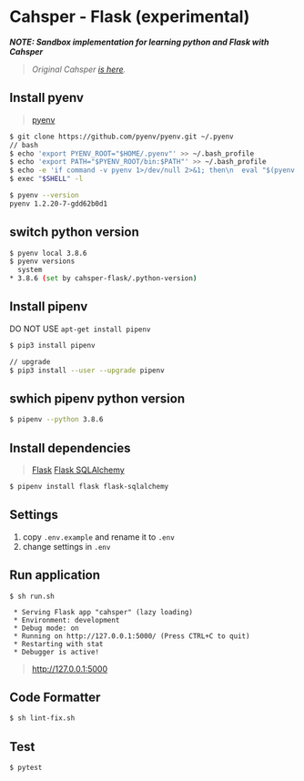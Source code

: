 # Cahsper - Flask (experimental)

_**NOTE: Sandbox implementation for learning python and Flask with Cahsper**_

> _Original Cahsper [is here](https://github.com/YoshinoriN/cahsper)._

## Install pyenv

> [pyenv](https://github.com/pyenv/pyenv)

```sh
$ git clone https://github.com/pyenv/pyenv.git ~/.pyenv
// bash
$ echo 'export PYENV_ROOT="$HOME/.pyenv"' >> ~/.bash_profile
$ echo 'export PATH="$PYENV_ROOT/bin:$PATH"' >> ~/.bash_profile
$ echo -e 'if command -v pyenv 1>/dev/null 2>&1; then\n  eval "$(pyenv init -)"\nfi' >> ~/.bash_profile
$ exec "$SHELL" -l

$ pyenv --version
pyenv 1.2.20-7-gdd62b0d1
```

## switch python version

```sh
$ pyenv local 3.8.6
$ pyenv versions
  system
* 3.8.6 (set by cahsper-flask/.python-version)
```

## Install pipenv

DO NOT USE `apt-get install pipenv`

```sh
$ pip3 install pipenv

// upgrade
$ pip3 install --user --upgrade pipenv
```

## swhich pipenv python version

```sh
$ pipenv --python 3.8.6
```

## Install dependencies

> [Flask](https://flask.palletsprojects.com/en/1.1.x/)
> [Flask SQLAlchemy](https://flask-sqlalchemy.palletsprojects.com/en/2.x/)

```sh
$ pipenv install flask flask-sqlalchemy
```

## Settings

1. copy `.env.example` and rename it to `.env`
2. change settings in `.env`

## Run application

```
$ sh run.sh

 * Serving Flask app "cahsper" (lazy loading)
 * Environment: development
 * Debug mode: on
 * Running on http://127.0.0.1:5000/ (Press CTRL+C to quit)
 * Restarting with stat
 * Debugger is active!
```

> http://127.0.0.1:5000

## Code Formatter

```sh
$ sh lint-fix.sh
```

## Test

```
$ pytest
```
